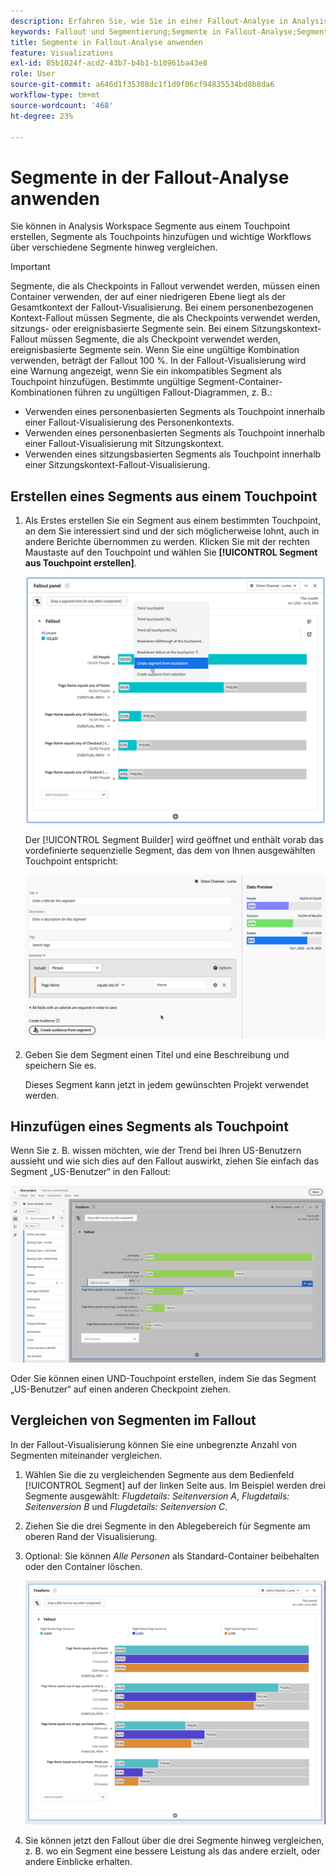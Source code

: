 ```yaml
---
description: Erfahren Sie, wie Sie in einer Fallout-Analyse in Analysis Workspace Segmente aus einem Touchpoint erstellen, Segmente als Touchpoint hinzufügen und wichtige Workflows über verschiedene Segmente hinweg vergleichen können.
keywords: Fallout und Segmentierung;Segmente in Fallout-Analyse;Segmente in Fallout vergleichen
title: Segmente in Fallout-Analyse anwenden
feature: Visualizations
exl-id: 85b1024f-acd2-43b7-b4b1-b10961ba43e8
role: User
source-git-commit: a646d1f35308dc1f1d9f06cf94835534bd8b8da6
workflow-type: tm+mt
source-wordcount: '468'
ht-degree: 23%

---
```


# Segmente in der Fallout-Analyse anwenden

Sie können in Analysis Workspace Segmente aus einem Touchpoint erstellen, Segmente als Touchpoints hinzufügen und wichtige Workflows über verschiedene Segmente hinweg vergleichen.

>[!IMPORTANT]
>
>Segmente, die als Checkpoints in Fallout verwendet werden, müssen einen Container verwenden, der auf einer niedrigeren Ebene liegt als der Gesamtkontext der Fallout-Visualisierung. Bei einem personenbezogenen Kontext-Fallout müssen Segmente, die als Checkpoints verwendet werden, sitzungs- oder ereignisbasierte Segmente sein. Bei einem Sitzungskontext-Fallout müssen Segmente, die als Checkpoint verwendet werden, ereignisbasierte Segmente sein. Wenn Sie eine ungültige Kombination verwenden, beträgt der Fallout 100 %. In der Fallout-Visualisierung wird eine Warnung angezeigt, wenn Sie ein inkompatibles Segment als Touchpoint hinzufügen. Bestimmte ungültige Segment-Container-Kombinationen führen zu ungültigen Fallout-Diagrammen, z. B.:
>
>* Verwenden eines personenbasierten Segments als Touchpoint innerhalb einer Fallout-Visualisierung des Personenkontexts.
>* Verwenden eines personenbasierten Segments als Touchpoint innerhalb einer Fallout-Visualisierung mit Sitzungskontext.
>* Verwenden eines sitzungsbasierten Segments als Touchpoint innerhalb einer Sitzungskontext-Fallout-Visualisierung.

<!-- Should we add B2B context here?
* [!BADGE B2B Edition]{type=Informative url="https://experienceleague.adobe.com/de/docs/analytics-platform/using/cja-overview/cja-b2b/cja-b2b-edition" newtab=true tooltip="Customer Journey Analytics B2B Edition"} Usimg a B2B container based segment as a touchpoint inside a non-container based context Fallout visualization.
* -->

## Erstellen eines Segments aus einem Touchpoint

1. Als Erstes erstellen Sie ein Segment aus einem bestimmten Touchpoint, an dem Sie interessiert sind und der sich möglicherweise lohnt, auch in andere Berichte übernommen zu werden. Klicken Sie mit der rechten Maustaste auf den Touchpoint und wählen Sie **[!UICONTROL Segment aus Touchpoint erstellen]**.

   ![Das Dropdown-Menü „Touchpoint“ mit hervorgehobener Option „Segment aus Touchpoint erstellen“.](assets/fallout-createsegment.png)

   Der [!UICONTROL Segment Builder] wird geöffnet und enthält vorab das vordefinierte sequenzielle Segment, das dem von Ihnen ausgewählten Touchpoint entspricht:

   ![Segment Builder zeigt das vorausgefüllte und vordefinierte sequenzielle Segment an.](assets/fallout-definesegment.png)

1. Geben Sie dem Segment einen Titel und eine Beschreibung und speichern Sie es.

   Dieses Segment kann jetzt in jedem gewünschten Projekt verwendet werden.

## Hinzufügen eines Segments als Touchpoint

Wenn Sie z. B. wissen möchten, wie der Trend bei Ihren US-Benutzern aussieht und wie sich dies auf den Fallout auswirkt, ziehen Sie einfach das Segment „US-Benutzer“ in den Fallout:

![Das Segment „US-Benutzer“ wurde ausgewählt und hervorgehoben, um es in den Fallout zu ziehen.](assets/fallout-addfilter.png)

Oder Sie können einen UND-Touchpoint erstellen, indem Sie das Segment „US-Benutzer“ auf einen anderen Checkpoint ziehen.

## Vergleichen von Segmenten im Fallout

In der Fallout-Visualisierung können Sie eine unbegrenzte Anzahl von Segmenten miteinander vergleichen.

1. Wählen Sie die zu vergleichenden Segmente aus dem Bedienfeld [!UICONTROL Segment] auf der linken Seite aus. Im Beispiel werden drei Segmente ausgewählt: *Flugdetails: Seitenversion A*, *Flugdetails: Seitenversion B* und *Flugdetails: Seitenversion C*.
1. Ziehen Sie die drei Segmente in den Ablegebereich für Segmente am oberen Rand der Visualisierung.


1. Optional: Sie können *Alle Personen* als Standard-Container beibehalten oder den Container löschen.

   ![Der Fallout, der alle Besuche zusammen mit den beiden Segmenten anzeigt, die im vorherigen Schritt gezogen wurden.](assets/fallout-multiplefilters.png)

1. Sie können jetzt den Fallout über die drei Segmente hinweg vergleichen, z. B. wo ein Segment eine bessere Leistung als das andere erzielt, oder andere Einblicke erhalten.
